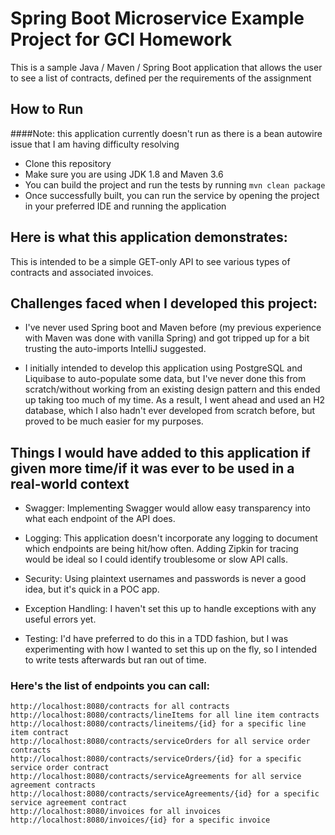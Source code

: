 # Spring Boot Microservice Example Project for GCI Homework

This is a sample Java / Maven / Spring Boot application that allows the user to see a list of contracts, defined per the requirements of the assignment

## How to Run 

####Note: this application currently doesn't run as there is a bean autowire issue that I am having difficulty resolving

* Clone this repository 
* Make sure you are using JDK 1.8 and Maven 3.6
* You can build the project and run the tests by running ```mvn clean package```
* Once successfully built, you can run the service by opening the project in your preferred IDE and running the application


## Here is what this application demonstrates: 

This is intended to be a simple GET-only API to see various types of contracts and associated invoices.


## Challenges faced when I developed this project:

* I've never used Spring boot and Maven before (my previous experience with Maven was done with vanilla Spring) and got tripped up for a bit trusting the auto-imports IntelliJ suggested.

* I initially intended to develop this application using PostgreSQL and Liquibase to auto-populate some data, but I've never done this from scratch/without working from an existing design pattern and this ended up taking too much of my time. As a result, I went ahead and used an H2 database, which I also hadn't ever developed from scratch before, but proved to be much easier for my purposes.





## Things I would have added to this application if given more time/if it was ever to be used in a real-world context

* Swagger: Implementing Swagger would allow easy transparency into what each endpoint of the API does.

* Logging: This application doesn't incorporate any logging to document which endpoints are being hit/how often. Adding Zipkin for tracing would be ideal so I could identify troublesome or slow API calls.

* Security: Using plaintext usernames and passwords is never a good idea, but it's quick in a POC app.

* Exception Handling: I haven't set this up to handle exceptions with any useful errors yet.

* Testing: I'd have preferred to do this in a TDD fashion, but I was experimenting with how I wanted to set this up on the fly, so I intended to write tests afterwards but ran out of time.



### Here's the list of endpoints you can call:

```
http://localhost:8080/contracts for all contracts
http://localhost:8080/contracts/lineItems for all line item contracts
http://localhost:8080/contracts/lineitems/{id} for a specific line item contract
http://localhost:8080/contracts/serviceOrders for all service order contracts
http://localhost:8080/contracts/serviceOrders/{id} for a specific service order contract 
http://localhost:8080/contracts/serviceAgreements for all service agreement contracts
http://localhost:8080/contracts/serviceAgreements/{id} for a specific service agreement contract
http://localhost:8080/invoices for all invoices
http://localhost:8080/invoices/{id} for a specific invoice
